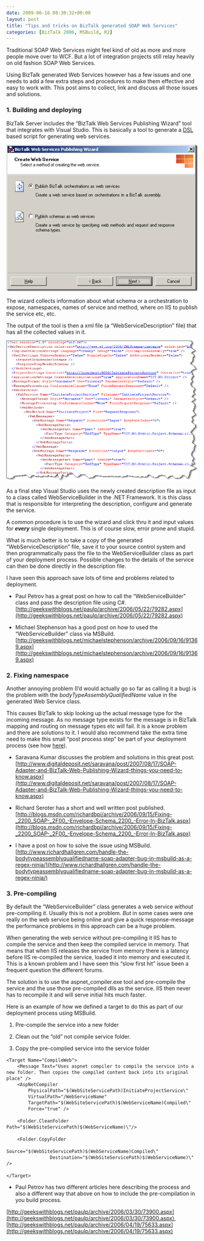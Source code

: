 ```yaml
---
date: 2009-06-16 08:30:32+00:00
layout: post
title: "Tips and tricks on BizTalk generated SOAP Web Services"
categories: [BizTalk 2006, MSBuild, R2]
---
```


Traditional SOAP Web Services might feel kind of old as more and more people move over to WCF. But a lot of integration projects still relay heavily on old fashion SOAP Web Services.

 

Using BizTalk generated Web Services however has a few issues and one needs to add a few extra steps and procedures to make them effective and easy to work with. This post aims to collect, link and discuss all those issues and solutions.

 

### 1. Building and deploying

 

BizTalk Server includes the “BizTalk Web Services Publishing Wizard” tool that integrates with Visual Studio. This is basically a tool to generate a [DSL](http://en.wikipedia.org/wiki/Domain-specific_programming_language) based script for generating web services.

 

[![image](/assets/2009/06/image-thumb.png)](/assets/2009/06/image.png)

 

The wizard collects information about what schema or a orchestration to expose, namespaces, names of service and method, where on IIS to publish the service etc, etc.

 

The output of the tool is then a xml file (a “WebServiceDescription” file) that has all the collected values in it.

 

[![image](/assets/2009/06/image-thumb1.png)](/assets/2009/06/image1.png)

 

As a final step Visual Studio uses the newly created description file as input to a class called WebServiceBuilder in the .NET Framework. It is this class that is responsible for interpreting the description, configure and generate the service.

 

A common procedure is to use the wizard and click thru it and input values for **_every_** single deployment. This is of course slow, error prone and stupid.

 

What is much better is to take a copy of the generated “WebServiceDescription” file, save it to your source control system and then programmatically pass the file to the WebServiceBuilder class as part of your deployment process. Possible changes to the details of the service can then be done directly in the description file.

 

I have seen this approach save lots of time and problems related to deployment.

 

  
  * Paul Petrov has a great post on how to call the “WebServiceBuilder” class and pass the description file using C#.        
[http://geekswithblogs.net/paulp/archive/2006/05/22/79282.aspx](http://geekswithblogs.net/paulp/archive/2006/05/22/79282.aspx)
   
  * Michael Stephenson has a good post on how to used the “WebServiceBuilder” class via MSBuild.        
[http://geekswithblogs.net/michaelstephenson/archive/2006/09/16/91369.aspx](http://geekswithblogs.net/michaelstephenson/archive/2006/09/16/91369.aspx)
 

### 2. Fixing namespace

 

Another annoying problem (I’d would actually go so far as calling it a bug) is the problem with the _bodyTypeAssemblyQualifiedName_ value in the generated Web Service class.

 

This causes BizTalk to skip looking up the actual message type for the incoming message. As no message type exists for the message is in BizTalk mapping and routing on message types etc will fail. It is a know problem and there are solutions to it. I would also recommend take the extra time need to make this small “post process step” be part of your deployment process (see how [here](http://www.richardhallgren.com/handle-the-bodytypeassemblyqualifiedname-soap-adapter-bug-in-msbuild-as-a-regex-ninja/)).

 

  
  * Saravana Kumar discusses the problem and solutions in this great post.        
[http://www.digitaldeposit.net/saravana/post/2007/08/17/SOAP-Adapter-and-BizTalk-Web-Publishing-Wizard-things-you-need-to-know.aspx](http://www.digitaldeposit.net/saravana/post/2007/08/17/SOAP-Adapter-and-BizTalk-Web-Publishing-Wizard-things-you-need-to-know.aspx)
   
  * Richard Seroter has a short and well written post published.        
[http://blogs.msdn.com/richardbpi/archive/2006/09/15/Fixing-_2200_SOAP-_2F00_-Envelope-Schema_2200_-Error-In-BizTalk.aspx](http://blogs.msdn.com/richardbpi/archive/2006/09/15/Fixing-_2200_SOAP-_2F00_-Envelope-Schema_2200_-Error-In-BizTalk.aspx)
   
  * I have a post on how to solve the issue using MSBuild.        
[http://www.richardhallgren.com/handle-the-bodytypeassemblyqualifiedname-soap-adapter-bug-in-msbuild-as-a-regex-ninja/](http://www.richardhallgren.com/handle-the-bodytypeassemblyqualifiedname-soap-adapter-bug-in-msbuild-as-a-regex-ninja/)
 

### 3. Pre-compiling

 

By default the “WebServiceBuilder” class generates a web service _without_ pre-compiling it. Usually this is not a problem. _But_ in some cases were one really on the web service being online and give a quick response-message the performance problems in this approach can be a huge problem.

 

When generating the web service without pre-compiling it IIS has to compile the service and then keep the compiled service in memory. That means that when IIS releases the service from memory there is a latency before IIS re-compiled the service, loaded it into memory and executed it. This is a known problem and I have seen this “slow first hit” issue been a frequent question the different forums.

 

The solution is to use the aspnet_compiler.exe tool and pre-compile the service and the use those pre-compiled dlls as the service. IIS then never has to recompile it and will serve initial hits much faster.

 

Here is an example of how we defined a target to do this as part of our deployment process using MSBuild.

 

  
  1. Pre-compile the service into a new folder 
   
  2. Clean out the “old” not compile service folder. 
   
  3. Copy the pre-complied service into the service folder 
 
    
    <Target Name="CompileWeb">
        <Message Text="Uses aspnet compiler to compile the service into a new folder. Then copies the compiled content back into its original place" />
        <AspNetCompiler
            PhysicalPath="$(WebSiteServicePath)InitiateProjectService\"
            VirtualPath="/WebServiceName"
            TargetPath="$(WebSiteServicePath)$(WebServiceName)Compiled\"
            Force="true" />
    
        <Folder.CleanFolder Path="$(WebSiteServicePath)$(WebServiceName)\"/>
    
        <Folder.CopyFolder
                    Source="$(WebSiteServicePath)$(WebServiceName)Compiled\"
                    Destination="$(WebSiteServicePath)$(WebServiceName)\" />
    
    </Target>






  
  * Paul Petrov has two different articles here describing the process and also a different way that above on how to include the pre-compilation in you build process. 
    

[http://geekswithblogs.net/paulp/archive/2006/03/30/73900.aspx](http://geekswithblogs.net/paulp/archive/2006/03/30/73900.aspx), [http://geekswithblogs.net/paulp/archive/2006/04/19/75633.aspx](http://geekswithblogs.net/paulp/archive/2006/04/19/75633.aspx)


  


